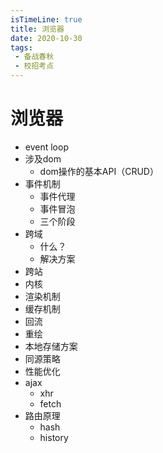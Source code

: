```yaml
---
isTimeLine: true
title: 浏览器
date: 2020-10-30
tags:
 - 备战春秋
 - 校招考点
---
```

# 浏览器
* event loop
* 涉及dom
  * dom操作的基本API（CRUD）
* 事件机制
  * 事件代理
  * 事件冒泡
  * 三个阶段
* 跨域
  * 什么？
  * 解决方案
* 跨站
* 内核
* 渲染机制
* 缓存机制
* 回流
* 重绘
* 本地存储方案
* 同源策略
* 性能优化
* ajax
  * xhr
  * fetch
* 路由原理
  * hash
  * history
